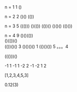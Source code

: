 n = 1   1
()

n = 2   2
()()
(())

n = 3  5
((()))
()(())
(())()
()()()
(()())

n = 4   9
()()(())    
()(())()  
(())()()     3
()()()()      1
(()()())      5
。。。4


((()))()


-1 1
-1 1 -2 2
-1 -2 1 2


[1,2,3,4,5,3]

0.12(3)
